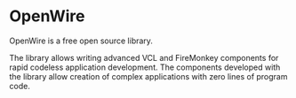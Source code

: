 # OpenWire
OpenWire is a free open source library.

The library allows writing advanced VCL and FireMonkey components for rapid codeless application development. The components developed with the library allow creation of complex applications with zero lines of program code.
